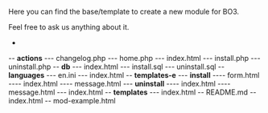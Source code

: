 Here you can find the base/template to create a new module for BO3.

Feel free to ask us anything about it.

-
-- **actions**
--- changelog.php
--- home.php
--- index.html
--- install.php
--- uninstall.php
-- **db**
--- index.html
--- install.sql
--- uninstall.sql
-- **languages**
--- en.ini
--- index.html
-- **templates-e**
--- **install**
---- form.html
---- index.html
---- message.html
--- **uninstall**
---- index.html
---- message.html
--- index.html
-- **templates**
--- index.html
-- README.md
-- index.html
-- mod-example.html